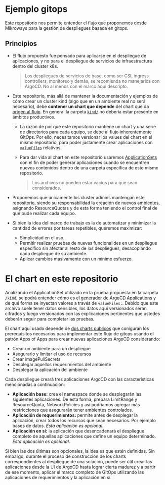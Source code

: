 # Ejemplo gitops

Este repositorio nos permite entender el flujo que proponemos desde Mikroways
para la gestión de despliegues basada en gitops.


## Principios

* El flujo propuesto fue pensado para aplicarse en el despliegue de
  aplicaciones, y no para el despliegue de servicios de infraestructura dentro
  del cluster k8s.

  >  Los despliegues de servicios de base, como ser CSI, ingress controllers,
  >  monitoreo y demás, se recomienda no manejarlos con ArgoCD. No al menos con
  >  el marco aquí descripto.

* Este repositorio, más allá de mantener la documentación y ejemplos de cómo
  crear un cluster kind (algo que en un ambiente real no será necesario), debe
  **contener un chart que depende** del chart que da
  [origen al flujo](https://github.com/Mikroways/argo-gitops-flow/tree/main/charts/argo-project).
  En general la carpeta [`kind/`](./kind) no debería estar presente en ámbitos
  productivos.
  * La razón de por qué este repositorio mantiene un chart y una serie de
    directorios para cada equipo, se debe al flujo inherentemente GitOps. Por
    ello, necesitamos versionar los values del chart en el mismo repositorio,
    para poder justamente crear aplicaciones con [`valueFiles`](https://argo-cd.readthedocs.io/en/stable/user-guide/helm/#values-files)
    relativos.
  * Para dar vida al chart en este repositorio usaremos [ApplicationSets](https://argocd-applicationset.readthedocs.io/en/stable/)
    con el fin de poder generar aplicaciones cuando se encuentren nuevos
    contenidos dentro de una carpeta específica de este mismo repositorio.

    >  Los archivos no pueden estar vacíos para que sean considerados.

* Proponemos que únicamente los cluster admins mantengan este repositorio, siendo
  su responsabilidad la creación de nuevos ambientes, asignando ResourceQuotas y
  de esta forma teniendo el control final de qué pude realizar cada equipo.
* Si bien la idea del marco de trabajo es la de automatizar y minimizar la
  cantidad de errores por tareas repetibles, queremos maximizar:
  * Simplicidad en el uso.
  * Permitir realizar pruebas de nuevas funcionalides en un despliegue específico
    sin afectar al resto de los despliegues, desacoplándo cada despliegue de su
    ambiente.
  * Aplicar cambios masivamente con un mínimo esfuerzo.


# El chart en este repositorio

Analizando el ApplicationSet utilizado en la prueba propuesta en la carpeta
[`/kind`](./kind), se podrá entender cómo es el [generador de ArgoCD Applications](https://argocd-applicationset.readthedocs.io/en/stable/Generators/)
y de qué forma se inyectan valores a través de `valueFiles:`. Debido que este
archivo suele tener datos sensibles, los datos aquí versionados serán
cifrados y luego versionados con las explicaciones pertinentes que ustedes
deberán seguir para completar las pruebas.

El chart aquí usado depende de [dos charts públicos](https://github.com/Mikroways/argo-gitops-flow)
que coniguran los prerequisitos necesarios para implementar este flujo de gitops
usando el patrón Apps of Apps para crear nuevas aplicaciones ArgoCD
considerando:

* Crear un ambiente para un despliegue
* Asegurarlo y limitar el uso de recursos
* Crear imagePullSecrets
* Desplegar aquellos requerimientos del ambiente
* Desplegar la aplicación del ambiente

Cada despliegue creará tres aplicaciones ArgoCD con las características
mencionadas a continuación:

* **Aplicación base:** crea el namespace donde se desplegarán las siguientes
  aplicaciones. De esta forma, prepara LimitRange y ResourceQuota,
  NetworkPolicies y así podríamos agregar más restricciones que asegurarán tener
  ambientes controlados.
* **Aplicación de requerimientos:** permite antes de desplegar la aplicación,
  crear todos los recursos que sean necesarios. Por ejemplo bases de datos.
  _Esta aplicación es opcional_.
* **Aplicación en sí:** la aplicación que desencadenará el despliegue completo
  de aquellas aplicaciones que define un equipo determinado. _Esta aplicación es
  opcional_.

Si bien las dos últimas son opcionales, la idea es que estén definidas. Sin
embargo, durante el proceso de construcción de los charts correspondientes al
despliegue de una solución, puede ser útil crear las aplicaciones desde la UI de
ArgoCD hasta lograr cierta madurez y a partir de ese momento, aplicar el marco
completo de GitOps utilizando las aplicaciones de requerimientos y la aplicación
en sí.
